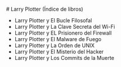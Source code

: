# Larry Plotter (Índice de libros)

* Larry Plotter y El Bucle Filosofal
* Larry Plotter y La Clave Secreta del Wi-Fi
* Larry Plotter y EL Prisionero del Firewall
* Larry Plotter y El Malware de Fuego
* Larry Plotter y La Orden de UNIX
* Larry Plotter y El Misterio del Hacker
* Larry Plotter y Los Commits de la Muerte


